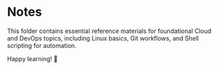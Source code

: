# Notes

This folder contains essential reference materials for foundational Cloud and DevOps topics, including Linux basics, Git workflows, and Shell scripting for automation.  

Happy learning! 🚀

